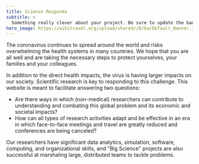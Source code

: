 ```yaml
---
title: Science Responds
subtitle: >
  Something really clever about your project. Be sure to update the banner image here in index.md as well.
hero_image: https://wikitravel.org/upload/shared//6/6a/Default_Banner.jpg
---
```


The coronavirus continues to spread around the world and risks
overwhelming the health systems in many countries. We hope that you
are all well and are taking the necessary steps to protect yourselves,
your families and your colleagues.

In addition to the direct health impacts, the virus is having larger impacts 
on our society. Scientific research is key to responding to this challenge. 
This website is meant to facilitate answering two questions:

   * Are there ways in which (non-medical) researchers can contribute to understanding and combating this global problem and its economic and societal impacts?
   * How can all types of research activities adapt and be effective in an era in which face-to-face meetings and travel are greatly reduced and conferences are being canceled?

Our researchers have significant data analytics, simulation, software, computing, and organizational skills, and "Big Science" projects are also successful at marshaling large, distributed teams to tackle problems.

